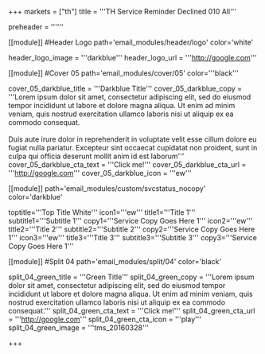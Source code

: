 +++
markets = ["th"]
title = '''TH Service Reminder Declined 010 All'''


preheader = ''''''

[[module]] #Header Logo
path='email_modules/header/logo'
color='white'

  header_logo_image = '''darkblue'''
  header_logo_url = '''http://google.com'''

[[module]] #Cover 05
path='email_modules/cover/05'
color='''black'''

  cover_05_darkblue_title = '''Darkblue Title'''
  cover_05_darkblue_copy = '''Lorem ipsum dolor sit amet, consectetur adipiscing elit, sed do eiusmod tempor incididunt ut labore et dolore magna aliqua. Ut enim ad minim veniam, quis nostrud exercitation ullamco laboris nisi ut aliquip ex ea commodo consequat.<br><br>Duis aute irure dolor in reprehenderit in voluptate velit esse cillum dolore eu fugiat nulla pariatur. Excepteur sint occaecat cupidatat non proident, sunt in culpa qui officia deserunt mollit anim id est laborum'''
  cover_05_darkblue_cta_text = '''Click me!'''
  cover_05_darkblue_cta_url = '''http://google.com'''
  cover_05_darkblue_icon = '''ew'''

[[module]]
path='email_modules/custom/svcstatus_nocopy'
color='darkblue'

  toptitle='''Top Title White'''
  icon1='''ew'''
  title1='''Title 1'''
  subtitle1='''Subtitle 1'''
  copy1='''Service Copy Goes Here 1'''
  icon2='''ew'''
  title2='''Title 2'''
  subtitle2='''Subtitle 2'''
  copy2='''Service Copy Goes Here 1'''
  icon3='''ew'''
  title3='''Title 3'''
  subtitle3='''Subtitle 3'''
  copy3='''Service Copy Goes Here 1'''

[[module]] #Split 04
path='email_modules/split/04'
color='black'

  split_04_green_title = '''Green Title'''
  split_04_green_copy = '''Lorem ipsum dolor sit amet, consectetur adipiscing elit, sed do eiusmod tempor incididunt ut labore et dolore magna aliqua. Ut enim ad minim veniam, quis nostrud exercitation ullamco laboris nisi ut aliquip ex ea commodo consequat.'''
  split_04_green_cta_text = '''Click me!'''
  split_04_green_cta_url = '''http://google.com'''
  split_04_green_cta_icon = '''play'''
  split_04_green_image = '''tms_20160328'''

+++